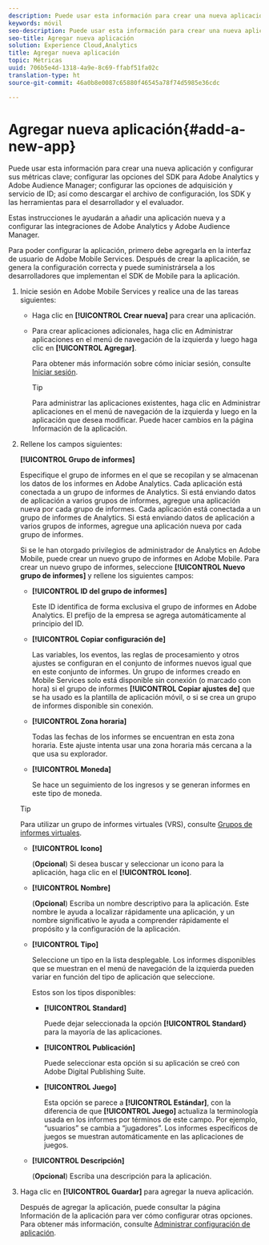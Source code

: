 ```yaml
---
description: Puede usar esta información para crear una nueva aplicación y configurar sus métricas clave; configurar las opciones del SDK para Adobe Analytics y Adobe Audience Manager; configurar las opciones de adquisición y servicio de ID; así como descargar el archivo de configuración, los SDK y las herramientas para el desarrollador y el evaluador.
keywords: móvil
seo-description: Puede usar esta información para crear una nueva aplicación y configurar sus métricas clave; configurar las opciones del SDK para Adobe Analytics y Adobe Audience Manager; configurar las opciones de adquisición y servicio de ID; así como descargar el archivo de configuración, los SDK y las herramientas para el desarrollador y el evaluador.
seo-title: Agregar nueva aplicación
solution: Experience Cloud,Analytics
title: Agregar nueva aplicación
topic: Métricas
uuid: 706b5e4d-1318-4a9e-8c69-ffabf51fa02c
translation-type: ht
source-git-commit: 46a0b8e0087c65880f46545a78f74d5985e36cdc

---
```



# Agregar nueva aplicación{#add-a-new-app}

Puede usar esta información para crear una nueva aplicación y configurar sus métricas clave; configurar las opciones del SDK para Adobe Analytics y Adobe Audience Manager; configurar las opciones de adquisición y servicio de ID; así como descargar el archivo de configuración, los SDK y las herramientas para el desarrollador y el evaluador.

Estas instrucciones le ayudarán a añadir una aplicación nueva y a configurar las integraciones de Adobe Analytics y Adobe Audience Manager.

Para poder configurar la aplicación, primero debe agregarla en la interfaz de usuario de Adobe Mobile Services. Después de crear la aplicación, se genera la configuración correcta y puede suministrársela a los desarrolladores que implementan el SDK de Mobile para la aplicación.

1. Inicie sesión en Adobe Mobile Services y realice una de las tareas siguientes:

   * Haga clic en **[!UICONTROL Crear nueva]** para crear una aplicación.
   * Para crear aplicaciones adicionales, haga clic en Administrar aplicaciones en el menú de navegación de la izquierda y luego haga clic en **[!UICONTROL Agregar]**.

      Para obtener más información sobre cómo iniciar sesión, consulte [Iniciar sesión](/help/using/gs/gs-signin.md).

      >[!TIP]
      >
      >Para administrar las aplicaciones existentes, haga clic en Administrar aplicaciones en el menú de navegación de la izquierda y luego en la aplicación que desea modificar. Puede hacer cambios en la página Información de la aplicación.

1. Rellene los campos siguientes:

   **[!UICONTROL Grupo de informes]**

   Especifique el grupo de informes en el que se recopilan y se almacenan los datos de los informes en Adobe Analytics. Cada aplicación está conectada a un grupo de informes de Analytics. Si está enviando datos de aplicación a varios grupos de informes, agregue una aplicación nueva por cada grupo de informes. Cada aplicación está conectada a un grupo de informes de Analytics. Si está enviando datos de aplicación a varios grupos de informes, agregue una aplicación nueva por cada grupo de informes.

   Si se le han otorgado privilegios de administrador de Analytics en Adobe Mobile, puede crear un nuevo grupo de informes en Adobe Mobile. Para crear un nuevo grupo de informes, seleccione **[!UICONTROL Nuevo grupo de informes]** y rellene los siguientes campos:

   * **[!UICONTROL ID del grupo de informes]**

      Este ID identifica de forma exclusiva el grupo de informes en Adobe Analytics. El prefijo de la empresa se agrega automáticamente al principio del ID.

   * **[!UICONTROL Copiar configuración de]**

      Las variables, los eventos, las reglas de procesamiento y otros ajustes se configuran en el conjunto de informes nuevos igual que en este conjunto de informes. Un grupo de informes creado en Mobile Services solo está disponible sin conexión (o marcado con hora) si el grupo de informes **[!UICONTROL Copiar ajustes de]** que se ha usado es la plantilla de aplicación móvil, o si se crea un grupo de informes disponible sin conexión.

   * **[!UICONTROL Zona horaria]**

      Todas las fechas de los informes se encuentran en esta zona horaria. Este ajuste intenta usar una zona horaria más cercana a la que usa su explorador.

   * **[!UICONTROL Moneda]**

      Se hace un seguimiento de los ingresos y se generan informes en este tipo de moneda.
   >[!TIP]
   >
   >Para utilizar un grupo de informes virtuales (VRS), consulte [Grupos de informes virtuales](/help/using/manage-apps/c-mob-vrs.md).

   * **[!UICONTROL Icono]**

      (**Opcional**) Si desea buscar y seleccionar un icono para la aplicación, haga clic en el **[!UICONTROL Icono]**.

   * **[!UICONTROL Nombre]**

      (**Opcional**) Escriba un nombre descriptivo para la aplicación. Este nombre le ayuda a localizar rápidamente una aplicación, y un nombre significativo le ayuda a comprender rápidamente el propósito y la configuración de la aplicación.

   * **[!UICONTROL Tipo]**

      Seleccione un tipo en la lista desplegable. Los informes disponibles que se muestran en el menú de navegación de la izquierda pueden variar en función del tipo de aplicación que seleccione.

      Estos son los tipos disponibles:

      * **[!UICONTROL Standard]**

         Puede dejar seleccionada la opción **[!UICONTROL Standard}** para la mayoría de las aplicaciones.

      * **[!UICONTROL Publicación]**

         Puede seleccionar esta opción si su aplicación se creó con Adobe Digital Publishing Suite.

      * **[!UICONTROL Juego]**

         Esta opción se parece a **[!UICONTROL Estándar]**, con la diferencia de que **[!UICONTROL Juego]** actualiza la terminología usada en los informes por términos de este campo. Por ejemplo, “usuarios” se cambia a “jugadores”. Los informes específicos de juegos se muestran automáticamente en las aplicaciones de juegos.
   * **[!UICONTROL Descripción]**

      (**Opcional**) Escriba una descripción para la aplicación.



1. Haga clic en **[!UICONTROL Guardar]** para agregar la nueva aplicación.

   Después de agregar la aplicación, puede consultar la página Información de la aplicación para ver cómo configurar otras opciones. Para obtener más información, consulte [Administrar configuración de aplicación](/help/using/c-manage-app-settings/c-manage-app-settings.md).
